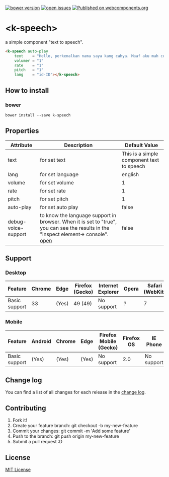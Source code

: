 [![bower version](https://img.shields.io/bower/v/k-speech.svg)](https://libraries.io/bower/k-speech) 
[![open issues](https://img.shields.io/github/issues/k4ng%2Fk-speech.svg)](https://github.com/k4ng/k-speech/issues) 
[![Published on webcomponents.org](https://img.shields.io/badge/webcomponents.org-published-blue.svg)](https://github.com/k4ng/k-speech) 


# \<k-speech\>

a simple component "text to speech".

<!--
```
<custom-element-demo height="300">
  <template>
    <script src="../webcomponentsjs/webcomponents-lite.js"></script>
    <link rel="import" href="k-speech.html">
    <next-code-block></next-code-block>
  </template>
</custom-element-demo>
```
-->
```html
<k-speech auto-play 
    text    = "Hello, perkenalkan nama saya kang cahya. Maaf aku mah cuma newbie."
    volumer = "1"
    rate    = "1"
    pitch   = "1"
    lang    = "id-ID"></k-speech>
```


## How to install

### bower

```markdown
bower install --save k-speech
```


## Properties

Attribute | Description | Default Value
--------- | ----------- | -------------
text | for set text | This is a simple component text to speech
lang | for set language | english
volume | for set volume | 1
rate | for set rate | 1 
pitch | for set pitch | 1 
auto-play | for set auto play | false
debug-voice-support | to know the language support in browser. When it is set to "true", you can see the results in the "inspect element-> console". [open](https://github.com/k4ng/k-speech/blob/master/screen%20shot.JPG) | false


## Support

### Desktop

Feature | Chrome | Edge | Firefox (Gecko) | Internet Explorer | Opera | Safari (WebKit)
------- | ------ | ---- | --------------- | ----------------- | ----- | ---------------
Basic support | 33 | (Yes) | 49 (49) | No support | ? | 7

### Mobile

Feature | Android | Chrome | Edge | Firefox Mobile (Gecko) | Firefox OS | IE Phone | Opera Mobile | Safari Mobile
------- | ------- | ------ | ---- | ---------------------- | ---------- | -------- | ------------ | -------------
Basic support | (Yes) | (Yes) | (Yes) | No support | 2.0 | No support | No support | 7.1


## Change log

You can find a list of all changes for each release in the [change log](https://github.com/k4ng/k-speech/blob/master/CHANGELOG.md).


## Contributing

1. Fork it!
1. Create your feature branch: git checkout -b my-new-feature
1. Commit your changes: git commit -m 'Add some feature'
1. Push to the branch: git push origin my-new-feature
1. Submit a pull request :D


## License

[MIT License](https://github.com/dyazincahya/k-speech/blob/master/LICENSE) 
